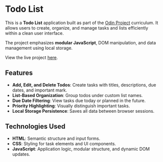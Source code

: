 # Todo List

This is a **Todo List** application built as part of the [Odin Project](https://www.theodinproject.com/) curriculum. It allows users to create, organize, and manage tasks and lists efficiently within a clean user interface.

The project emphasizes **modular JavaScript**, DOM manipulation, and data management using local storage.

View the live project [here](https://dlastic.github.io/odin-todo-list/).

## Features

- **Add, Edit, and Delete Todos**: Create tasks with titles, descriptions, due dates, and important mark.
- **List-Based Organization**: Group todos under custom list names.
- **Due Date Filtering**: View tasks due today or planned in the future.
- **Priority Highlighting**: Visually distinguish important tasks.
- **Local Storage Persistence**: Saves all data between browser sessions.

## Technologies Used

- **HTML**: Semantic structure and input forms.
- **CSS**: Styling for task elements and UI components.
- **JavaScript**: Application logic, modular structure, and dynamic DOM updates.
